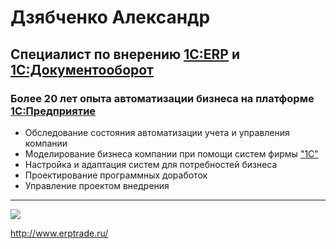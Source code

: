 # Дзябченко Александр
## Специалист по внерению [1С:ERP](https://v8.1c.ru/erp/) и [1С:Документооборот](https://v8.1c.ru/doc8/)
### Более 20 лет опыта автоматизации бизнеса на платформе [1С:Предприятие](https://v8.1c.ru/)
- Обследование состояния автоматизации учета и управления компании
- Моделирование бизнеса компании при помощи систем фирмы ["1С"](https://1c.ru/)
- Настройка и адаптация систем для потребностей бизнеса
- Проектирование программных доработок
- Управление проектом внедрения

------
![](https://static.tildacdn.com/tild3036-6164-4234-a530-613137663965/daa64295-3f35-4774-8.jpg)

http://www.erptrade.ru/
